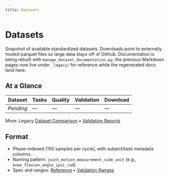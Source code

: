 ```yaml
---
title: Datasets
---
```


# Datasets

Snapshot of available standardized datasets. Downloads point to externally
hosted parquet files so large data stays off of GitHub. Documentation is being
rebuilt with `manage_dataset_documentation.py`; the previous Markdown pages now
live under `_legacy/` for reference while the regenerated docs land here.

## At a Glance

<!-- DATASET_TABLE_START -->
| Dataset | Tasks | Quality | Validation | Download |
|---------|-------|---------|------------|----------|
| _Pending_ | — | — | — | — |
<!-- DATASET_TABLE_END -->

More: Legacy [Dataset Comparison](_legacy/dataset_comparison.md) • [Validation Reports](validation_reports/index.md)

## Format

- Phase-indexed (150 samples per cycle), with subject/task metadata columns.
- Naming pattern: `joint_motion_measurement_side_unit` (e.g., `knee_flexion_angle_ipsi_rad`).
- Spec and ranges: [Reference](../reference/index.md) • [Validation Ranges](validation_ranges.md)
